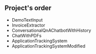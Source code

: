 ## Project's order
- DemoTextInput
- InvoiceExtractor
- ConversationalQnAChatbotWithHistory
- ChatWithPDFs
- ApplicationTrackingSystem
- ApplicationTrackingSystemModified
